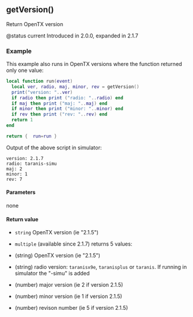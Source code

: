 <!-- This file was generated by the script. Do not edit it, any changes will be lost! -->

## getVersion()



Return OpenTX version

@status current Introduced in 2.0.0, expanded in 2.1.7

### Example

This example also runs in OpenTX versions where the function returned only one value:

```lua
local function run(event)
  local ver, radio, maj, minor, rev = getVersion()
  print("version: "..ver)
  if radio then print ("radio: "..radio) end
  if maj then print ("maj: "..maj) end
  if minor then print ("minor: "..minor) end
  if rev then print ("rev: "..rev) end
  return 1
end

return {  run=run }
```
Output of the above script in simulator:
```
version: 2.1.7
radio: taranis-simu
maj: 2
minor: 1
rev: 7
```


#### Parameters

none

#### Return value

* `string` OpenTX version (ie "2.1.5")

* `multiple` (available since 2.1.7) returns 5 values:
 * (string) OpenTX version (ie "2.1.5")
 * (string) radio version: `taranisx9e`, `taranisplus` or `taranis`.
If running in simulator the "-simu" is added
 * (number) major version (ie 2 if version 2.1.5)
 * (number) minor version (ie 1 if version 2.1.5)
 * (number) revison number (ie 5 if version 2.1.5)



